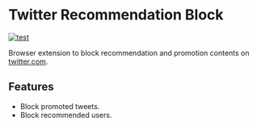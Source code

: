 # Twitter Recommendation Block

[![test](https://github.com/r7kamura/twitter-recommendation-block/actions/workflows/test.yml/badge.svg)](https://github.com/r7kamura/twitter-recommendation-block/actions/workflows/test.yml)

Browser extension to block recommendation and promotion contents on [twitter.com](https://twitter.com/).

## Features

- Block promoted tweets.
- Block recommended users.
